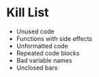 Kill List
=========
* Unused code
* Functions with side effects
* Unformatted code
* Repeated code blocks
* Bad variable names
* Unclosed bars
